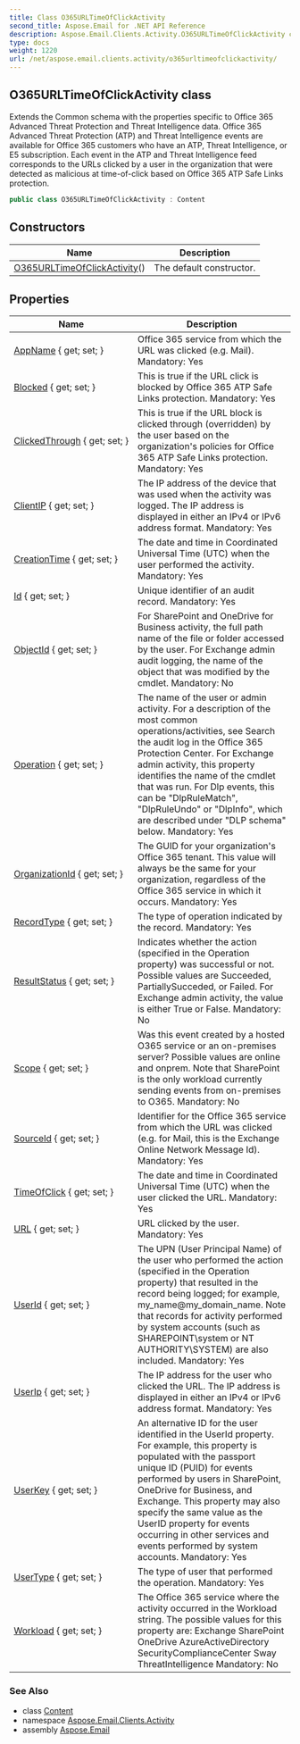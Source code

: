 ```yaml
---
title: Class O365URLTimeOfClickActivity
second_title: Aspose.Email for .NET API Reference
description: Aspose.Email.Clients.Activity.O365URLTimeOfClickActivity class. Extends the Common schema with the properties specific to Office 365 Advanced Threat Protection and Threat Intelligence data. Office 365 Advanced Threat Protection ATP and Threat Intelligence events are available for Office 365 customers who have an ATP Threat Intelligence or E5 subscription. Each event in the ATP and Threat Intelligence feed corresponds to the URLs clicked by a user in the organization that were detected as malicious at timeofclick based on Office 365 ATP Safe Links protection
type: docs
weight: 1220
url: /net/aspose.email.clients.activity/o365urltimeofclickactivity/
---
```

## O365URLTimeOfClickActivity class

Extends the Common schema with the properties specific to Office 365 Advanced Threat Protection and Threat Intelligence data. Office 365 Advanced Threat Protection (ATP) and Threat Intelligence events are available for Office 365 customers who have an ATP, Threat Intelligence, or E5 subscription. Each event in the ATP and Threat Intelligence feed corresponds to the URLs clicked by a user in the organization that were detected as malicious at time-of-click based on Office 365 ATP Safe Links protection.

```csharp
public class O365URLTimeOfClickActivity : Content
```

## Constructors

| Name | Description |
| --- | --- |
| [O365URLTimeOfClickActivity](o365urltimeofclickactivity/)() | The default constructor. |

## Properties

| Name | Description |
| --- | --- |
| [AppName](../../aspose.email.clients.activity/o365urltimeofclickactivity/appname/) { get; set; } | Office 365 service from which the URL was clicked (e.g. Mail). Mandatory: Yes |
| [Blocked](../../aspose.email.clients.activity/o365urltimeofclickactivity/blocked/) { get; set; } | This is true if the URL click is blocked by Office 365 ATP Safe Links protection. Mandatory: Yes |
| [ClickedThrough](../../aspose.email.clients.activity/o365urltimeofclickactivity/clickedthrough/) { get; set; } | This is true if the URL block is clicked through (overridden) by the user based on the organization's policies for Office 365 ATP Safe Links protection. Mandatory: Yes |
| [ClientIP](../../aspose.email.clients.activity/content/clientip/) { get; set; } | The IP address of the device that was used when the activity was logged. The IP address is displayed in either an IPv4 or IPv6 address format. Mandatory: Yes |
| [CreationTime](../../aspose.email.clients.activity/content/creationtime/) { get; set; } | The date and time in Coordinated Universal Time (UTC) when the user performed the activity. Mandatory: Yes |
| [Id](../../aspose.email.clients.activity/content/id/) { get; set; } | Unique identifier of an audit record. Mandatory: Yes |
| [ObjectId](../../aspose.email.clients.activity/content/objectid/) { get; set; } | For SharePoint and OneDrive for Business activity, the full path name of the file or folder accessed by the user. For Exchange admin audit logging, the name of the object that was modified by the cmdlet. Mandatory: No |
| [Operation](../../aspose.email.clients.activity/content/operation/) { get; set; } | The name of the user or admin activity. For a description of the most common operations/activities, see Search the audit log in the Office 365 Protection Center. For Exchange admin activity, this property identifies the name of the cmdlet that was run. For Dlp events, this can be "DlpRuleMatch", "DlpRuleUndo" or "DlpInfo", which are described under "DLP schema" below. Mandatory: Yes |
| [OrganizationId](../../aspose.email.clients.activity/content/organizationid/) { get; set; } | The GUID for your organization's Office 365 tenant. This value will always be the same for your organization, regardless of the Office 365 service in which it occurs. Mandatory: Yes |
| [RecordType](../../aspose.email.clients.activity/content/recordtype/) { get; set; } | The type of operation indicated by the record. Mandatory: Yes |
| [ResultStatus](../../aspose.email.clients.activity/content/resultstatus/) { get; set; } | Indicates whether the action (specified in the Operation property) was successful or not. Possible values are Succeeded, PartiallySucceded, or Failed. For Exchange admin activity, the value is either True or False. Mandatory: No |
| [Scope](../../aspose.email.clients.activity/content/scope/) { get; set; } | Was this event created by a hosted O365 service or an on-premises server? Possible values are online and onprem. Note that SharePoint is the only workload currently sending events from on-premises to O365. Mandatory: No |
| [SourceId](../../aspose.email.clients.activity/o365urltimeofclickactivity/sourceid/) { get; set; } | Identifier for the Office 365 service from which the URL was clicked (e.g. for Mail, this is the Exchange Online Network Message Id). Mandatory: Yes |
| [TimeOfClick](../../aspose.email.clients.activity/o365urltimeofclickactivity/timeofclick/) { get; set; } | The date and time in Coordinated Universal Time (UTC) when the user clicked the URL. Mandatory: Yes |
| [URL](../../aspose.email.clients.activity/o365urltimeofclickactivity/url/) { get; set; } | URL clicked by the user. Mandatory: Yes |
| [UserId](../../aspose.email.clients.activity/content/userid/) { get; set; } | The UPN (User Principal Name) of the user who performed the action (specified in the Operation property) that resulted in the record being logged; for example, my_name@my_domain_name. Note that records for activity performed by system accounts (such as SHAREPOINT\system or NT AUTHORITY\SYSTEM) are also included. Mandatory: Yes |
| [UserIp](../../aspose.email.clients.activity/o365urltimeofclickactivity/userip/) { get; set; } | The IP address for the user who clicked the URL. The IP address is displayed in either an IPv4 or IPv6 address format. Mandatory: Yes |
| [UserKey](../../aspose.email.clients.activity/content/userkey/) { get; set; } | An alternative ID for the user identified in the UserId property. For example, this property is populated with the passport unique ID (PUID) for events performed by users in SharePoint, OneDrive for Business, and Exchange. This property may also specify the same value as the UserID property for events occurring in other services and events performed by system accounts. Mandatory: Yes |
| [UserType](../../aspose.email.clients.activity/content/usertype/) { get; set; } | The type of user that performed the operation. Mandatory: Yes |
| [Workload](../../aspose.email.clients.activity/content/workload/) { get; set; } | The Office 365 service where the activity occurred in the Workload string. The possible values for this property are: Exchange SharePoint OneDrive AzureActiveDirectory SecurityComplianceCenter Sway ThreatIntelligence Mandatory: No |

### See Also

* class [Content](../content/)
* namespace [Aspose.Email.Clients.Activity](../../aspose.email.clients.activity/)
* assembly [Aspose.Email](../../)



